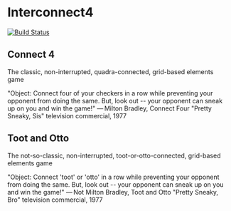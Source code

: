 # Interconnect4

[![Build Status](https://travis-ci.com/ECE421/disconnect-4-hahaha.svg?branch=master)](https://travis-ci.com/ECE421/disconnect-4-hahaha)

## Connect 4
The classic, non-interrupted, quadra-connected, grid-based elements game

"Object: Connect four of your checkers in a row while preventing your opponent from doing the same. But, look out -- your opponent can sneak up on you and win the game!"
— Milton Bradley, Connect Four "Pretty Sneaky, Sis" television commercial, 1977

## Toot and Otto
The not-so-classic, non-interrupted, toot-or-otto-connected, grid-based elements game

"Object: Connect 'toot' or 'otto' in a row while preventing your opponent from doing the same. But, look out -- your opponent can sneak up on you and win the game!"
— Not Milton Bradley, Toot and Otto "Pretty Sneaky, Bro" television commercial, 1977
